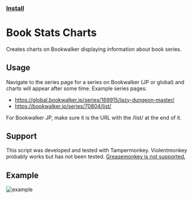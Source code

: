 ### [Install](https://raw.githubusercontent.com/MarvNC/Book-Stats-Charts/main/release-dates.user.js)
# Book Stats Charts
 Creates charts on Bookwalker displaying information about book series.
 
## Usage
 Navigate to the series page for a series on Bookwalker (JP or global) and charts will appear after some time.
 Example series pages: 
 - https://global.bookwalker.jp/series/169915/lazy-dungeon-master/
 - https://bookwalker.jp/series/70804/list/
 
 For Bookwalker JP, make sure it is the URL with the /list/ at the end of it.
 
## Support
 This script was developed and tested with Tampermonkey. Violentmonkey probably works but has not been tested. [Greasemonkey is not supported.](https://www.greasespot.net/2017/09/greasemonkey-4-for-users.html)
 
## Example

![example](https://i.fiery.me/zgG84.png)
